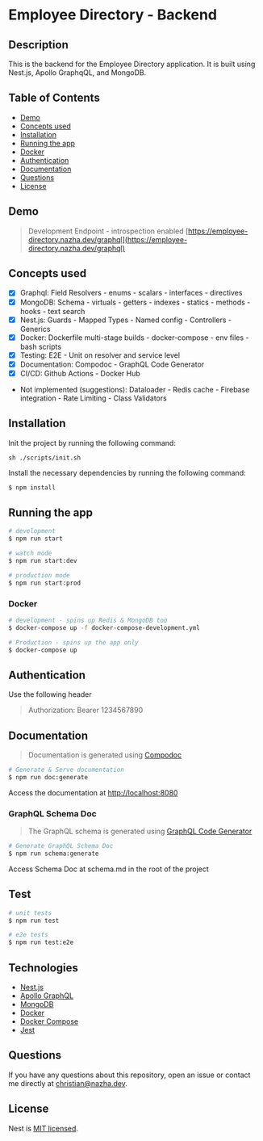 # Employee Directory - Backend
## Description
This is the backend for the Employee Directory application. It is built using Nest.js, Apollo GraphqQL, and MongoDB.


## Table of Contents
* [Demo](#demo)
* [Concepts used](#concept)
* [Installation](#installation)
* [Running the app](#running-the-app)
* [Docker](#docker)
* [Authentication](#authentication)
* [Documentation](#documentation)
* [Questions](#questions)
* [License](#license)


## Demo
> Development Endpoint - introspection enabled
>[https://employee-directory.nazha.dev/graphql](https://employee-directory.nazha.dev/graphql)


## Concepts used

- [x] Graphql: Field Resolvers - enums - scalars - interfaces - directives 
- [x] MongoDB: Schema - virtuals - getters - indexes - statics - methods - hooks - text search
- [x] Nest.js: Guards - Mapped Types - Named config - Controllers - Generics
- [x] Docker: Dockerfile multi-stage builds - docker-compose - env files - bash scripts
- [x] Testing: E2E - Unit on resolver and service level
- [x] Documentation: Compodoc - GraphQL Code Generator
- [x] CI/CD: Github Actions - Docker Hub

* Not implemented (suggestions): Dataloader - Redis cache - Firebase integration - Rate Limiting - Class Validators


## Installation

Init the project by running the following command:
```shell
sh ./scripts/init.sh
```


Install the necessary dependencies by running the following command:
```bash
$ npm install
```

## Running the app

```bash
# development
$ npm run start

# watch mode
$ npm run start:dev

# production mode
$ npm run start:prod
```

### Docker
```bash
# development - spins up Redis & MongoDB too
$ docker-compose up -f docker-compose-development.yml
```
```bash
# Production - spins up the app only
$ docker-compose up
```

## Authentication
Use the following header
> Authorization: Bearer 1234567890

## Documentation
> Documentation is generated using [Compodoc](https://compodoc.app/)

```bash
# Generate & Serve documentation
$ npm run doc:generate
```
Access the documentation at [http://localhost:8080](http://localhost:8080)

### GraphQL Schema Doc
> The GraphQL schema is generated using [GraphQL Code Generator](https://graphql-code-generator.com/)

```bash
# Generate GraphQL Schema Doc
$ npm run schema:generate
```
Access Schema Doc at schema.md in the root of the project

## Test

```bash
# unit tests
$ npm run test

# e2e tests
$ npm run test:e2e
```

## Technologies
* [Nest.js](https://nestjs.com/)
* [Apollo GraphQL](https://www.apollographql.com/)
* [MongoDB](https://www.mongodb.com/)
* [Docker](https://www.docker.com/)
* [Docker Compose](https://docs.docker.com/compose/)
* [Jest](https://jestjs.io/)



## Questions
If you have any questions about this repository, open an issue or contact me directly at
[christian@nazha.dev](mailto:Christian@nazha.dev).

## License

Nest is [MIT licensed](LICENSE).
